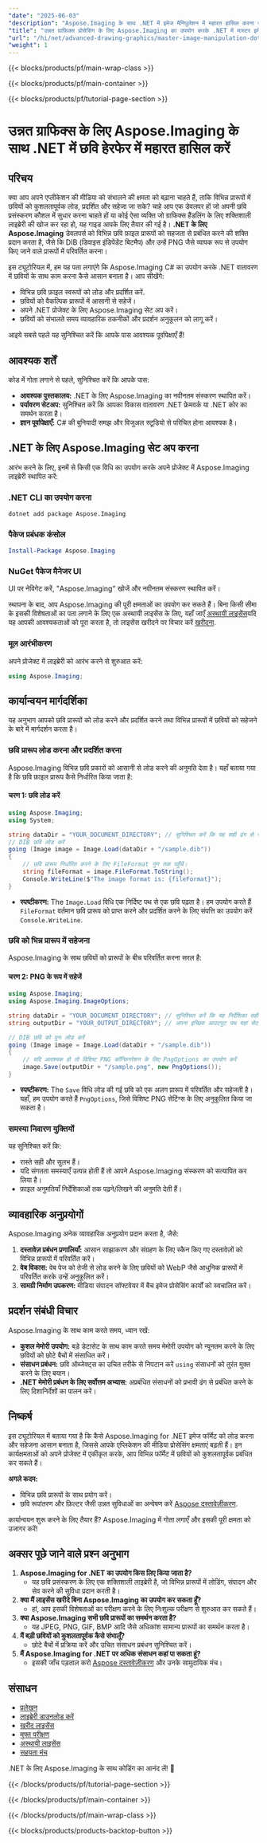 ```yaml
---
"date": "2025-06-03"
"description": "Aspose.Imaging के साथ .NET में इमेज मैनिपुलेशन में महारत हासिल करना सीखें। यह गाइड C# का उपयोग करके विभिन्न प्रारूपों में छवियों को लोड करना, प्रदर्शित करना और सहेजना सिखाती है।"
"title": "उन्नत ग्राफ़िक्स प्रोसेसिंग के लिए Aspose.Imaging का उपयोग करके .NET में मास्टर इमेज मैनिपुलेशन"
"url": "/hi/net/advanced-drawing-graphics/master-image-manipulation-dotnet-aspose-imaging/"
"weight": 1
---
```


{{< blocks/products/pf/main-wrap-class >}}

{{< blocks/products/pf/main-container >}}

{{< blocks/products/pf/tutorial-page-section >}}
# उन्नत ग्राफिक्स के लिए Aspose.Imaging के साथ .NET में छवि हेरफेर में महारत हासिल करें

## परिचय

क्या आप अपने एप्लीकेशन की मीडिया को संभालने की क्षमता को बढ़ाना चाहते हैं, ताकि विभिन्न प्रारूपों में छवियों को कुशलतापूर्वक लोड, प्रदर्शित और सहेजा जा सके? चाहे आप एक डेवलपर हों जो अपनी छवि प्रसंस्करण कौशल में सुधार करना चाहते हों या कोई ऐसा व्यक्ति जो ग्राफिक्स हैंडलिंग के लिए शक्तिशाली लाइब्रेरी की खोज कर रहा हो, यह गाइड आपके लिए तैयार की गई है। **.NET के लिए Aspose.Imaging** डेवलपर्स को विभिन्न छवि फ़ाइल प्रारूपों को सहजता से प्रबंधित करने की शक्ति प्रदान करता है, जैसे कि DIB (डिवाइस इंडिपेंडेंट बिटमैप) और उन्हें PNG जैसे व्यापक रूप से उपयोग किए जाने वाले प्रारूपों में परिवर्तित करना।

इस ट्यूटोरियल में, हम यह पता लगाएंगे कि Aspose.Imaging C# का उपयोग करके .NET वातावरण में छवियों के साथ काम करना कैसे आसान बनाता है। आप सीखेंगे:
- विभिन्न छवि फ़ाइल स्वरूपों को लोड और प्रदर्शित करें.
- छवियों को वैकल्पिक प्रारूपों में आसानी से सहेजें।
- अपने .NET प्रोजेक्ट के लिए Aspose.Imaging सेट अप करें।
- छवियों को संभालते समय व्यावहारिक तकनीकों और प्रदर्शन अनुकूलन को लागू करें।

आइये सबसे पहले यह सुनिश्चित करें कि आपके पास आवश्यक पूर्वापेक्षाएँ हैं!

## आवश्यक शर्तें

कोड में गोता लगाने से पहले, सुनिश्चित करें कि आपके पास:
- **आवश्यक पुस्तकालय:** .NET के लिए Aspose.Imaging का नवीनतम संस्करण स्थापित करें।
- **पर्यावरण सेटअप:** सुनिश्चित करें कि आपका विकास वातावरण .NET फ्रेमवर्क या .NET कोर का समर्थन करता है।
- **ज्ञान पूर्वापेक्षाएँ:** C# की बुनियादी समझ और विजुअल स्टूडियो से परिचित होना आवश्यक है।

## .NET के लिए Aspose.Imaging सेट अप करना

आरंभ करने के लिए, इनमें से किसी एक विधि का उपयोग करके अपने प्रोजेक्ट में Aspose.Imaging लाइब्रेरी स्थापित करें:

### .NET CLI का उपयोग करना
```bash
dotnet add package Aspose.Imaging
```

### पैकेज प्रबंधक कंसोल
```powershell
Install-Package Aspose.Imaging
```

### NuGet पैकेज मैनेजर UI
UI पर नेविगेट करें, "Aspose.Imaging" खोजें और नवीनतम संस्करण स्थापित करें।

स्थापना के बाद, आप Aspose.Imaging की पूरी क्षमताओं का उपयोग कर सकते हैं। बिना किसी सीमा के इसकी विशेषताओं का पता लगाने के लिए एक अस्थायी लाइसेंस के लिए, यहाँ जाएँ [अस्थायी लाइसेंस](https://purchase.aspose.com/temporary-license/)यदि यह आपकी आवश्यकताओं को पूरा करता है, तो लाइसेंस खरीदने पर विचार करें [खरीदना](https://purchase.aspose.com/buy).

### मूल आरंभीकरण
अपने प्रोजेक्ट में लाइब्रेरी को आरंभ करने से शुरुआत करें:
```csharp
using Aspose.Imaging;
```

## कार्यान्वयन मार्गदर्शिका

यह अनुभाग आपको छवि प्रारूपों को लोड करने और प्रदर्शित करने तथा विभिन्न प्रारूपों में छवियों को सहेजने के बारे में मार्गदर्शन करता है।

### छवि प्रारूप लोड करना और प्रदर्शित करना

Aspose.Imaging विभिन्न छवि प्रकारों को आसानी से लोड करने की अनुमति देता है। यहाँ बताया गया है कि छवि फ़ाइल प्रारूप कैसे निर्धारित किया जाता है:

#### चरण 1: छवि लोड करें
```csharp
using Aspose.Imaging;
using System;

string dataDir = "YOUR_DOCUMENT_DIRECTORY"; // सुनिश्चित करें कि यह सही ढंग से सेट किया गया है.
// DIB छवि लोड करें
going (Image image = Image.Load(dataDir + "/sample.dib"))
{
    // छवि प्रारूप निर्धारित करने के लिए FileFormat गुण तक पहुँचें।
    string fileFormat = image.FileFormat.ToString();
    Console.WriteLine($"The image format is: {fileFormat}");
}
```

- **स्पष्टीकरण:** The `Image.Load` विधि एक निर्दिष्ट पथ से एक छवि पढ़ता है। हम उपयोग करते हैं `FileFormat` वर्तमान छवि प्रारूप को प्राप्त करने और प्रदर्शित करने के लिए संपत्ति का उपयोग करें `Console.WriteLine`.

### छवि को भिन्न प्रारूप में सहेजना
Aspose.Imaging के साथ छवियों को प्रारूपों के बीच परिवर्तित करना सरल है:

#### चरण 2: PNG के रूप में सहेजें
```csharp
using Aspose.Imaging;
using Aspose.Imaging.ImageOptions;

string dataDir = "YOUR_DOCUMENT_DIRECTORY"; // सुनिश्चित करें कि यह निर्देशिका सही है.
string outputDir = "YOUR_OUTPUT_DIRECTORY"; // अपना इच्छित आउटपुट पथ यहां सेट करें.

// DIB छवि को पुनः लोड करें
going (Image image = Image.Load(dataDir + "/sample.dib"))
{
    // यदि आवश्यक हो तो विशिष्ट PNG कॉन्फ़िगरेशन के लिए PngOptions का उपयोग करें
    image.Save(outputDir + "/sample.png", new PngOptions());
}
```

- **स्पष्टीकरण:** The `Save` विधि लोड की गई छवि को एक अलग प्रारूप में परिवर्तित और सहेजती है। यहाँ, हम उपयोग करते हैं `PngOptions`, जिसे विशिष्ट PNG सेटिंग्स के लिए अनुकूलित किया जा सकता है।

### समस्या निवारण युक्तियों
यह सुनिश्चित करें कि:
- रास्ते सही और सुलभ हैं।
- यदि संगतता समस्याएँ उत्पन्न होती हैं तो आपने Aspose.Imaging संस्करण को सत्यापित कर लिया है।
- फ़ाइल अनुमतियाँ निर्देशिकाओं तक पढ़ने/लिखने की अनुमति देती हैं।

## व्यावहारिक अनुप्रयोगों
Aspose.Imaging अनेक व्यावहारिक अनुप्रयोग प्रदान करता है, जैसे:
1. **दस्तावेज़ प्रबंधन प्रणालियाँ:** आसान साझाकरण और संग्रहण के लिए स्कैन किए गए दस्तावेज़ों को विभिन्न प्रारूपों में परिवर्तित करें।
2. **वेब विकास:** वेब पेज को तेजी से लोड करने के लिए छवियों को WebP जैसे आधुनिक प्रारूपों में परिवर्तित करके उन्हें अनुकूलित करें।
3. **सामग्री निर्माण उपकरण:** मीडिया संपादन सॉफ्टवेयर में बैच इमेज प्रोसेसिंग कार्यों को स्वचालित करें।

## प्रदर्शन संबंधी विचार
Aspose.Imaging के साथ काम करते समय, ध्यान रखें:
- **कुशल मेमोरी उपयोग:** बड़े डेटासेट के साथ काम करते समय मेमोरी उपयोग को न्यूनतम करने के लिए छवियों को छोटे बैचों में संसाधित करें।
- **संसाधन प्रबंधन:** छवि ऑब्जेक्ट्स का उचित तरीके से निपटान करें `using` संसाधनों को तुरंत मुक्त करने के लिए बयान।
- **.NET मेमोरी प्रबंधन के लिए सर्वोत्तम अभ्यास:** अप्रबंधित संसाधनों को प्रभावी ढंग से प्रबंधित करने के लिए दिशानिर्देशों का पालन करें।

## निष्कर्ष
इस ट्यूटोरियल में बताया गया है कि कैसे Aspose.Imaging for .NET इमेज फॉर्मेट को लोड करना और सहेजना आसान बनाता है, जिससे आपके एप्लिकेशन की मीडिया प्रोसेसिंग क्षमताएं बढ़ती हैं। इन कार्यक्षमताओं को अपने प्रोजेक्ट में एकीकृत करके, आप विभिन्न फॉर्मेट में छवियों को कुशलतापूर्वक प्रबंधित कर सकते हैं।

**अगले कदम:**
- विभिन्न छवि प्रारूपों के साथ प्रयोग करें।
- छवि रूपांतरण और फ़िल्टर जैसी उन्नत सुविधाओं का अन्वेषण करें [Aspose दस्तावेज़ीकरण](https://reference.aspose.com/imaging/net/).

कार्यान्वयन शुरू करने के लिए तैयार हैं? Aspose.Imaging में गोता लगाएँ और इसकी पूरी क्षमता को उजागर करें!

## अक्सर पूछे जाने वाले प्रश्न अनुभाग

1. **Aspose.Imaging for .NET का उपयोग किस लिए किया जाता है?**
   - यह छवि प्रसंस्करण के लिए एक शक्तिशाली लाइब्रेरी है, जो विभिन्न प्रारूपों में लोडिंग, संपादन और सेव करने की सुविधा प्रदान करती है।
2. **क्या मैं लाइसेंस खरीदे बिना Aspose.Imaging का उपयोग कर सकता हूँ?**
   - हां, आप इसकी विशेषताओं का परीक्षण करने के लिए निःशुल्क परीक्षण से शुरुआत कर सकते हैं।
3. **क्या Aspose.Imaging सभी छवि प्रारूपों का समर्थन करता है?**
   - यह JPEG, PNG, GIF, BMP आदि जैसे अधिकांश सामान्य प्रारूपों का समर्थन करता है।
4. **मैं बड़ी छवियों को कुशलतापूर्वक कैसे संभालूँ?**
   - छोटे बैचों में प्रक्रिया करें और उचित संसाधन प्रबंधन सुनिश्चित करें।
5. **मैं Aspose.Imaging for .NET पर अधिक संसाधन कहां पा सकता हूं?**
   - इसकी जाँच पड़ताल करो [Aspose दस्तावेज़ीकरण](https://reference.aspose.com/imaging/net/) और उनके सामुदायिक मंच।

## संसाधन
- [प्रलेखन](https://reference.aspose.com/imaging/net/)
- [लाइब्रेरी डाउनलोड करें](https://releases.aspose.com/imaging/net/)
- [खरीद लाइसेंस](https://purchase.aspose.com/buy)
- [मुफ्त परीक्षण](https://releases.aspose.com/imaging/net/)
- [अस्थायी लाइसेंस](https://purchase.aspose.com/temporary-license/)
- [सहयता मंच](https://forum.aspose.com/c/imaging/10)

.NET के लिए Aspose.Imaging के साथ कोडिंग का आनंद लें! 🚀

{{< /blocks/products/pf/tutorial-page-section >}}

{{< /blocks/products/pf/main-container >}}

{{< /blocks/products/pf/main-wrap-class >}}

{{< blocks/products/products-backtop-button >}}
